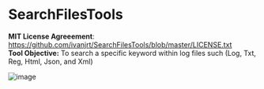# SearchFilesTools

**MIT License Agreeement**: https://github.com/ivanjrt/SearchFilesTools/blob/master/LICENSE.txt <br/>
**Tool Objective:** To search a specific keyword within log files such (Log, Txt, Reg, Html, Json, and Xml)

![image](https://github.com/ivanjrt/SearchFilesTools/assets/44326428/8b2c6a18-1db7-4167-8159-51b2edf08d62)

